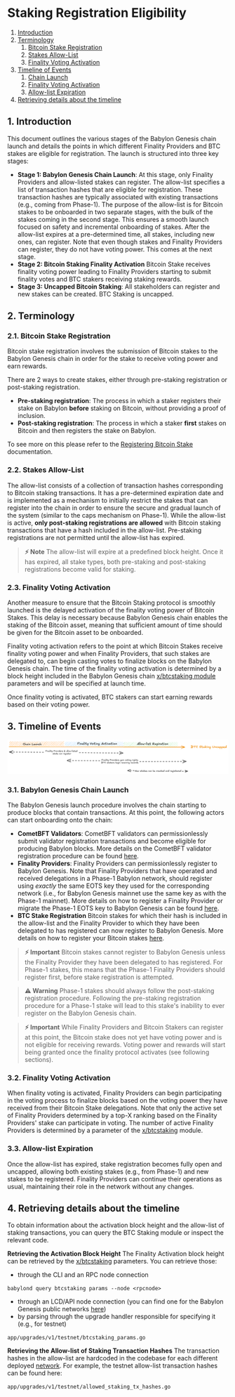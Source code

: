 # Staking Registration Eligibility

1. [Introduction](#1-introduction)
2. [Terminology](#2-terminology)
    1. [Bitcoin Stake Registration](#21-bitcoin-stake-registration)
    2. [Stakes Allow-List](#22-stakes-allow-list)
    3. [Finality Voting Activation](#23-finality-voting-activation)
3. [Timeline of Events](#3-timeline-of-events)
    1. [Chain Launch](#31-chain-launch)
    2. [Finality Voting Activation](#32-finality-voting-activation)
    3. [Allow-list Expiration](#33-allow-list-expiration)
4. [Retrieving details about the timeline](#4-retrieving-details-about-the-timeline)

## 1. Introduction

This document outlines the various stages of the Babylon Genesis chain launch
and details the points in which different Finality Providers
and BTC stakes are eligible for registration.
The launch is structured into three key stages:

* **Stage 1: Babylon Genesis Chain Launch**: At this stage, only
  Finality Providers and allow-listed stakes can register.
  The allow-list specifies a list of transaction hashes that
  are eligible for registration. These transaction hashes are
  typically associated with existing transactions (e.g., coming from Phase-1).
  The purpose of the allow-list is for Bitcoin stakes to be onboarded
  in two separate stages, with the bulk of the stakes coming in the second
  stage. This ensures a smooth launch focused on safety
  and incremental onboarding of stakes. After the allow-list expires
  at a pre-determined time, all stakes, including new ones, can register.
  Note that even though stakes and Finality Providers can register,
  they do not have voting power. This comes at the next stage.
* **Stage 2: Bitcoin Staking Finality Activation** Bitcoin Stake receives
  finality voting power leading to
  Finality Providers starting to submit finality votes
  and BTC stakers receiving staking rewards.
* **Stage 3: Uncapped Bitcoin Staking**: All stakeholders can register and new
  stakes can be created. BTC Staking is uncapped.

## 2. Terminology

### 2.1. Bitcoin Stake Registration

Bitcoin stake registration involves the submission of
Bitcoin stakes to the Babylon Genesis chain in order for the stake
to receive voting power and earn rewards.

There are 2 ways to create stakes, either through pre-staking registration or
post-staking registration.

* **Pre-staking registration**: The process in which a staker registers their
    stake on Babylon **before** staking on Bitcoin, without providing a proof
    of inclusion.
* **Post-staking registration**: The process in which a staker **first** stakes on
    Bitcoin and then registers the stake on Babylon.

To see more on this please refer to the
[Registering Bitcoin Stake](../../../docs/register-bitcoin-stake.md)
documentation.

### 2.2. Stakes Allow-List

The allow-list consists of a collection of transaction hashes corresponding
to Bitcoin staking transactions. It has a pre-determined expiration date and
is implemented as a mechanism to initially restrict the stakes that can register into the chain in order
to ensure the secure and gradual launch of the system (similar to the caps mechanism on Phase-1).
While the allow-list is active, **only post-staking registrations are allowed**
with Bitcoin staking transactions that have a hash included in the allow-list.
Pre-staking registrations are not permitted until the allow-list has expired.

> **⚡ Note**
> The allow-list will expire at a predefined block height. Once it has expired,
> all stake types, both pre-staking and post-staking registrations become
> valid for staking.

### 2.3. Finality Voting Activation

Another measure to ensure that the Bitcoin Staking protocol
is smoothly launched is the delayed
activation of the finality voting power of Bitcoin Stakes.
This delay is necessary because Babylon Genesis chain enables the staking of
the Bitcoin asset, meaning that sufficient amount of time should be
given for the Bitcoin asset to be onboarded.

Finality voting activation refers to the point at which
Bitcoin Stakes receive finality voting power and when
Finality Providers, that such stakes are delegated to,
can begin casting votes to finalize blocks on the Babylon Genesis chain.
The time of the finality voting activation
is determined by a block height included in the Babylon Genesis chain
[x/btcstaking module](../README.md) parameters
and will be specified at launch time.

Once finality voting is activated, BTC stakers can start earning rewards
based on their voting power.

## 3. Timeline of Events

![Staking Timeline](./static/stakingtimeline.png)

### 3.1. Babylon Genesis Chain Launch

The Babylon Genesis launch procedure involves the chain
starting to produce blocks that contain transactions.
At this point, the following actors can start onboarding
onto the chain:

* **CometBFT Validators**: CometBFT validators can permissionlessly
  submit validator registration transactions and become eligible
  for producing Babylon blocks. More details on the CometBFT
  validator registration procedure can be found [here](../../../x/epoching).
* **Finality Providers**: Finality Providers can permissionlessly
  register to Babylon Genesis. Note that Finality Providers
  that have operated and received delegations in a Phase-1 Babylon
  network, should register using *exactly* the same EOTS key they
  used for the corresponding network
  (i.e., for Babylon Genesis mainnet use the same key as with the Phase-1 mainnet).
  More details on how to register a Finality Provider or migrate the Phase-1
  EOTS key to Babylon Genesis can be found
  [here](https://github.com/babylonlabs-io/finality-provider).
* **BTC Stake Registration** Bitcoin stakes for which their hash
  is included in the allow-list and the Finality Provider to which
  they have been delegated to has registered
  can now register to Babylon Genesis.
  More details on how to register your Bitcoin stakes
  [here](../../../docs/register-bitcoin-stake.md).

> **⚡ Important** Bitcoin stakes cannot register to Babylon Genesis
> unless the Finality Provider they have been delegated to has registered.
> For Phase-1 stakes, this means that the Phase-1 Finality Providers
> should register first, before stake registration is attempted.

> **⚠️ Warning** Phase-1 stakes should always follow the post-staking
> registration procedure. Following the pre-staking registration
> procedure for a Phase-1 stake will lead to this stake's inability
> to ever register on the Babylon Genesis chain.

> **⚡ Important** While Finality Providers and Bitcoin Stakers can
> register at this point, the Bitcoin stake does not yet have voting power
> and is not eligible for receiving rewards. Voting power and rewards
> will start being granted once the finality protocol activates
> (see following sections).

### 3.2. Finality Voting Activation

When finality voting is activated, Finality Providers can begin
participating in the voting process to finalize blocks based
on the voting power they have received from their Bitcoin Stake
delegations. Note that only the active set of Finality Providers
determined by a top-X ranking based on the Finality Providers'
stake can participate in voting. The number of active Finality Providers is determined
by a parameter of the [x/btcstaking](../README.md) module.

### 3.3. Allow-list Expiration

Once the allow-list has expired, stake registration becomes fully
open and uncapped, allowing both existing stakes (e.g., from Phase-1)
and new stakes to be registered. Finality Providers can continue their
operations as usual, maintaining their role in the network without
any changes.

## 4. Retrieving details about the timeline

To obtain information about the activation block height and the allow-list of
staking transactions, you can query the BTC Staking module or inspect the
relevant code.

**Retrieving the Activation Block Height**
The Finality Activation block height can be retrieved by the
[x/btcstaking](../README.md) parameters. You can retrieve those:

* through the CLI and an RPC node connection

```shell
babylond query btcstaking params --node <rpcnode>
```

* through an LCD/API node connection (you can find one
  for the Babylon Genesis public networks
  [here](https://github.com/babylonlabs-io/networks))
* by parsing through the upgrade handler responsible for specifying it
  (e.g., for testnet)

```shell
app/upgrades/v1/testnet/btcstaking_params.go
```

**Retrieving the Allow-list of Staking Transaction Hashes**
The transaction hashes in the allow-list are hardcoded in
the codebase for each different deployed
[network](https://github.com/babylonlabs-io/networks).
For example, the testnet allow-list transaction
hashes can be found here:

```shell
app/upgrades/v1/testnet/allowed_staking_tx_hashes.go
```
